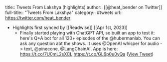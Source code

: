 title:: Tweets From Lakshya (highlights)
author:: [[@heat_bender on Twitter]]
full-title:: "Tweets From Lakshya"
category:: #tweets
url:: https://twitter.com/heat_bender

- Highlights first synced by [[Readwise]] [[Apr 1st, 2023]]
	- Finally started playing with ChatGPT API, so built an app to test it: here's Q+A bot for all 120+ episodes of the @hubermanlab. You can ask any question abt the shows. It uses @OpenAI whisper for audio -> text, @pinecone, @LangChainAI. App is here:  https://t.co/7U0mL2sXCL https://t.co/GL6p0u0yQa ([View Tweet](https://twitter.com/heat_bender/status/1641716360513486850))